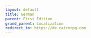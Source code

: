 ```yaml
---
layout: default
title: German
parent: First Edition
grand_parent: Localization
redirect_to: https://de.cairnrpg.com
---
```

